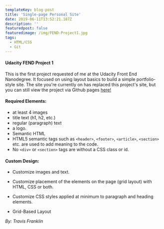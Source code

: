 ```yaml
---
templateKey: blog-post
title: 'Single-page Personal Site'
date: 2019-06-11T13:52:21.187Z
description: ''
featuredpost: false
featuredimage: /img/FEND-Project1.jpg
tags:
  - HTML/CSS
  - Git
---
```

#### Udacity FEND Project 1
This is the first project requested of me at the Udacity Front End Nanodegree. It focused on using layout basics to build a simple portfolio-style site. The site you're currently on has replaced this project's site, but you can still view the project via Github pages [here!](https://travisfranklin.github.io/FEND-Project1/portfolio.html)

#### Required Elements:

- at least 4 images
- title text (h1, h2, etc.)
- regular (paragraph) text
- a logo.
- Semantic HTML
- HTML5 semantic tags such as `<header>`, `<footer>`, `<article>`, `<section>` etc. are used to add meaning to the code.
- No `<div>` or `<section>` tags are without a CSS class or id.

#### Custom Design:

- Customize images and text.

- Customize placement of the elements on the page (grid layout) with HTML, CSS or both.

- Customize CSS styles applied at minimum to paragraph and heading elements.

- Grid-Based Layout

_By: Travis Franklin_
